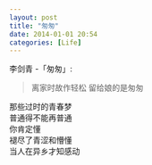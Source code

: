 ```yaml
---
layout: post
title: "匆匆"
date: 2014-01-01 20:54
categories: [Life]
---
```


李剑青 -「匆匆」:

> 离家时故作轻松 留给娘的是匆匆

那些过时的青春梦    
普通得不能再普通    
你肯定懂    
褪尽了青涩和懵懂    
当人在异乡才知感动


